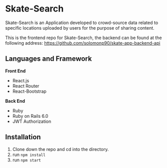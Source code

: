 # Skate-Search

Skate-Search is an Application developed to crowd-source data related to specific locations uploaded by users for the purpose of sharing content.


This is the frontend repo for Skate-Search, the backend can be found at the following address: https://github.com/solomonp90/skate-app-backend-api

## Languages and Framework
**Front End**
* React.js
* React Router
* React-Bootstrap


**Back End**
* Ruby
* Ruby on Rails 6.0
* JWT Authorization

## Installation
1. Clone down the repo and cd into the directory.
2. run `npm install`
3. run `npm start`
